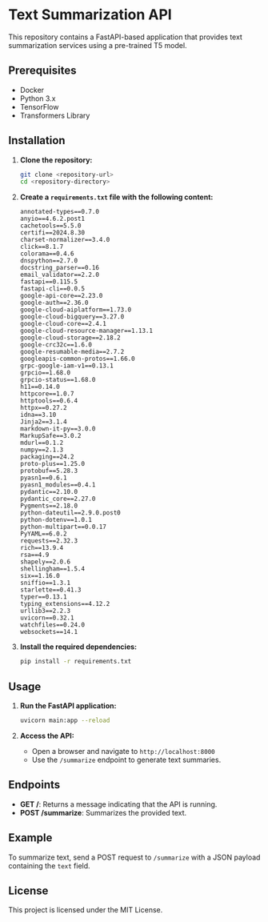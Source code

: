 # Text Summarization API

This repository contains a FastAPI-based application that provides text summarization services using a pre-trained T5 model.

## Prerequisites

- Docker
- Python 3.x
- TensorFlow
- Transformers Library

## Installation

1. **Clone the repository:**
    ```sh
    git clone <repository-url>
    cd <repository-directory>
    ```

2. **Create a `requirements.txt` file with the following content:**
    ```plaintext
    annotated-types==0.7.0
    anyio==4.6.2.post1
    cachetools==5.5.0
    certifi==2024.8.30
    charset-normalizer==3.4.0
    click==8.1.7
    colorama==0.4.6
    dnspython==2.7.0
    docstring_parser==0.16
    email_validator==2.2.0
    fastapi==0.115.5
    fastapi-cli==0.0.5
    google-api-core==2.23.0
    google-auth==2.36.0
    google-cloud-aiplatform==1.73.0
    google-cloud-bigquery==3.27.0
    google-cloud-core==2.4.1
    google-cloud-resource-manager==1.13.1
    google-cloud-storage==2.18.2
    google-crc32c==1.6.0
    google-resumable-media==2.7.2
    googleapis-common-protos==1.66.0
    grpc-google-iam-v1==0.13.1
    grpcio==1.68.0
    grpcio-status==1.68.0
    h11==0.14.0
    httpcore==1.0.7
    httptools==0.6.4
    httpx==0.27.2
    idna==3.10
    Jinja2==3.1.4
    markdown-it-py==3.0.0
    MarkupSafe==3.0.2
    mdurl==0.1.2
    numpy==2.1.3
    packaging==24.2
    proto-plus==1.25.0
    protobuf==5.28.3
    pyasn1==0.6.1
    pyasn1_modules==0.4.1
    pydantic==2.10.0
    pydantic_core==2.27.0
    Pygments==2.18.0
    python-dateutil==2.9.0.post0
    python-dotenv==1.0.1
    python-multipart==0.0.17
    PyYAML==6.0.2
    requests==2.32.3
    rich==13.9.4
    rsa==4.9
    shapely==2.0.6
    shellingham==1.5.4
    six==1.16.0
    sniffio==1.3.1
    starlette==0.41.3
    typer==0.13.1
    typing_extensions==4.12.2
    urllib3==2.2.3
    uvicorn==0.32.1
    watchfiles==0.24.0
    websockets==14.1
    ```

3. **Install the required dependencies:**
    ```sh
    pip install -r requirements.txt
    ```

## Usage

1. **Run the FastAPI application:**
    ```sh
    uvicorn main:app --reload
    ```

2. **Access the API:**
    - Open a browser and navigate to `http://localhost:8000`
    - Use the `/summarize` endpoint to generate text summaries.

## Endpoints

- **GET /**: Returns a message indicating that the API is running.
- **POST /summarize**: Summarizes the provided text.

## Example

To summarize text, send a POST request to `/summarize` with a JSON payload containing the `text` field.

## License

This project is licensed under the MIT License.
